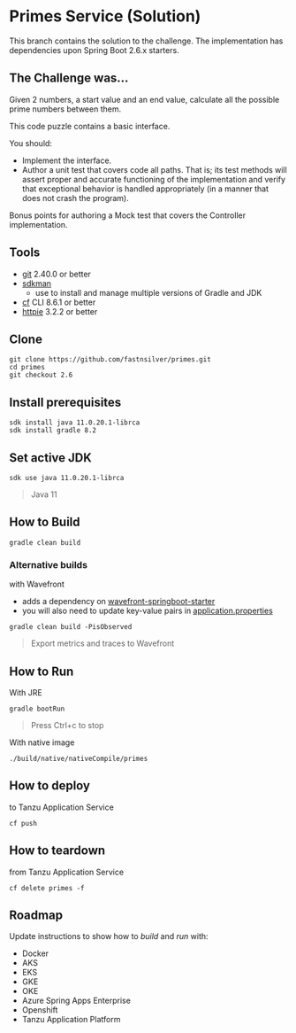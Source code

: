# Primes Service (Solution)

This branch contains the solution to the challenge.
The implementation has dependencies upon Spring Boot 2.6.x starters.

## The Challenge was...

Given 2 numbers, a start value and an end value, calculate all the possible prime numbers between them.

This code puzzle contains a basic interface.

You should:

* Implement the interface.
* Author a unit test that covers code all paths. That is; its test methods will assert proper and accurate functioning of the implementation and verify that exceptional behavior is handled appropriately (in a manner that does not crash the program).

Bonus points for authoring a Mock test that covers the Controller implementation.


## Tools

* [git](https://git-scm.com/downloads) 2.40.0 or better
* [sdkman](https://sdkman.io)
  * use to install and manage multiple versions of Gradle and JDK
* [cf](https://docs.cloudfoundry.org/cf-cli/install-go-cli.html) CLI 8.6.1 or better
* [httpie](https://httpie.io/) 3.2.2 or better


## Clone

```
git clone https://github.com/fastnsilver/primes.git
cd primes
git checkout 2.6
```


## Install prerequisites

```
sdk install java 11.0.20.1-librca
sdk install gradle 8.2
```


## Set active JDK

```
sdk use java 11.0.20.1-librca
```
> Java 11


## How to Build

```
gradle clean build
```

### Alternative builds

with Wavefront
* adds a dependency on [wavefront-springboot-starter](https://docs.wavefront.com/wavefront_springboot.html)
* you will also need to update key-value pairs in [application.properties](src/main/resources/application.properties)

```
gradle clean build -PisObserved
```
> Export metrics and traces to Wavefront


## How to Run

With JRE

```
gradle bootRun
```
> Press Ctrl+c to stop

With native image

```
./build/native/nativeCompile/primes
```


## How to deploy

to Tanzu Application Service

```
cf push
```

## How to teardown

from Tanzu Application Service

```
cf delete primes -f
```

## Roadmap

Update instructions to show how to _build_ and _run_ with:

* Docker
* AKS
* EKS
* GKE
* OKE
* Azure Spring Apps Enterprise
* Openshift
* Tanzu Application Platform
